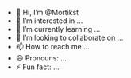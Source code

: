 - 👋 Hi, I’m @Mortikst
- 👀 I’m interested in ...
- 🌱 I’m currently learning ...
- 💞️ I’m looking to collaborate on ...
- 📫 How to reach me ...
- 😄 Pronouns: ...
- ⚡ Fun fact: ...

<!---
Mortikst/Mortikst is a ✨ special ✨ repository because its `README.md` (this file) appears on your GitHub profile.
You can click the Preview link to take a look at your changes.
--->
